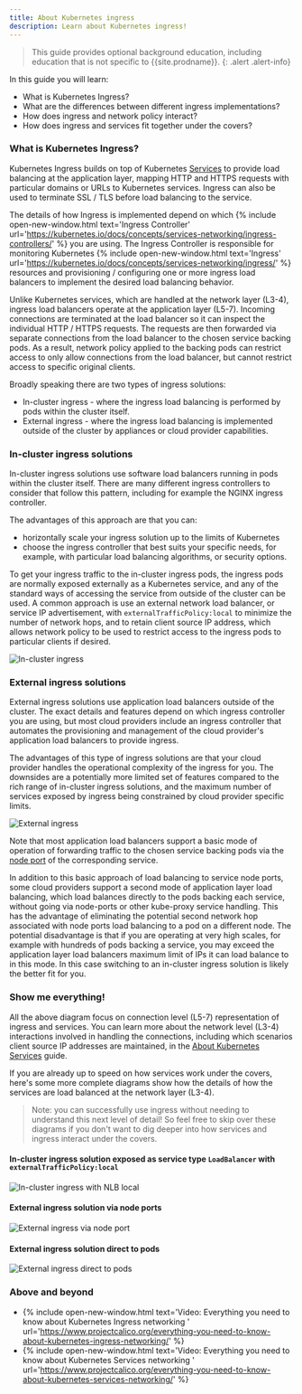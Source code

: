 ```yaml
---
title: About Kubernetes ingress
description: Learn about Kubernetes ingress!
---
```


> <span class="glyphicon glyphicon-info-sign"></span> This guide provides optional background education, including
> education that is not specific to {{site.prodname}}.
{: .alert .alert-info}

In this guide you will learn:
- What is Kubernetes Ingress?
- What are the differences between different ingress implementations?
- How does ingress and network policy interact?
- How does ingress and services fit together under the covers?

### What is Kubernetes Ingress?

Kubernetes Ingress builds on top of Kubernetes [Services]({{site.baseurl}}/about/about-kubernetes-services) to provide
load balancing at the application layer, mapping HTTP and HTTPS requests with particular domains or URLs to Kubernetes
services. Ingress can also be used to terminate SSL / TLS before load balancing to the service.

The details of how Ingress is implemented depend on which {% include open-new-window.html text='Ingress Controller'
url='https://kubernetes.io/docs/concepts/services-networking/ingress-controllers/' %} you are using. The Ingress
Controller is responsible for monitoring Kubernetes {% include open-new-window.html text='Ingress'
url='https://kubernetes.io/docs/concepts/services-networking/ingress/' %} resources and provisioning / configuring one
or more ingress load balancers to implement the desired load balancing behavior.

Unlike Kubernetes services, which are handled at the network layer (L3-4), ingress load balancers operate at the
application layer (L5-7). Incoming connections are terminated at the load balancer so it can inspect the individual HTTP /
HTTPS requests. The requests are then forwarded via separate connections from the load balancer to the chosen service
backing pods. As a result, network policy applied to the backing pods can restrict access to only allow connections from the load
balancer, but cannot restrict access to specific original clients.

Broadly speaking there are two types of ingress solutions:
- In-cluster ingress - where the ingress load balancing is performed by pods within the cluster itself.
- External ingress - where the ingress load balancing is implemented outside of the cluster by
  appliances or cloud provider capabilities.

### In-cluster ingress solutions

In-cluster ingress solutions use software load balancers running in pods within the cluster itself. There are many
different ingress controllers to consider that follow this pattern, including for example the NGINX ingress controller.

The advantages of this approach are that you can: 
- horizontally scale your ingress solution up to the limits of Kubernetes
- choose the ingress controller that best suits your specific needs, for example, with particular load balancing
  algorithms, or security options.

To get your ingress traffic to the in-cluster ingress pods, the ingress pods are normally exposed externally as a
Kubernetes service, and any of the standard ways of accessing the service from outside of the cluster can be used. A
common approach is use an external network load balancer, or service IP advertisement, with
`externalTrafficPolicy:local` to minimize the number of network hops, and to retain client source IP address, which
allows network policy to be used to restrict access to the ingress pods to particular clients if desired.

![In-cluster ingress]({{site.baseurl}}/images/ingress-in-cluster.svg)

### External ingress solutions

External ingress solutions use application load balancers outside of the cluster. The exact details and
features depend on which ingress controller you are using, but most cloud providers include an ingress controller that
automates the provisioning and management of the cloud provider's application load balancers to provide ingress.

The advantages of this type of ingress solutions are that your cloud provider handles the operational complexity of the
ingress for you.  The downsides are a potentially more limited set of features compared to the rich range of in-cluster
ingress solutions, and the maximum number of services exposed by ingress being constrained by cloud provider specific
limits.

![External ingress]({{site.baseurl}}/images/ingres-external.svg)

Note that most application load balancers support a basic mode of operation of forwarding traffic to the chosen service
backing pods via the [node port]({{site.baseurl}}/about/about-kubernetes-services#node-port-services) of the
corresponding service.

In addition to this basic approach of load balancing to service node ports, some cloud providers support a second mode
of application layer load balancing, which load balances directly to the pods backing each service, without going via
node-ports or other kube-proxy service handling. This has the advantage of eliminating the potential second network hop
associated with node ports load balancing to a pod on a different node. The potential disadvantage is that if you are
operating at very high scales, for example with hundreds of pods backing a service, you may exceed the application layer
load balancers maximum limit of IPs it can load balance to in this mode. In this case switching to an in-cluster ingress
solution is likely the better fit for you.

### Show me everything!

All the above diagram focus on connection level (L5-7) representation of ingress and services. You can learn more about
the network level (L3-4) interactions involved in handling the connections, including which scenarios client source IP
addresses are maintained, in the [About Kubernetes Services]({{site.baseurl/about/about-kubernetes-services}}) guide.

If you are already up to speed on how services work under the covers, here's some more complete diagrams show how the details
of how the services are load balanced at the network layer (L3-4). 

> Note: you can successfully use ingress without needing to understand this next level of detail! So feel free to skip
> over these diagrams if you don't want to dig deeper into how services and ingress interact under the covers.

#### In-cluster ingress solution exposed as service type `LoadBalancer` with `externalTrafficPolicy:local`

![In-cluster ingress with NLB local]({{site.baseurl/images/ingress-in-cluster-nlb-local.svg}})

#### External ingress solution via node ports 

![External ingress via node port]({{site.baseurl/images/ingress-external-node-ports.svg}})

#### External ingress solution direct to pods

![External ingress direct to pods]({{site.baseurl/images/ingress-external-direct-to-pods.svg}})

### Above and beyond

- {% include open-new-window.html text='Video: Everything you need to know about Kubernetes Ingress networking   '
  url='https://www.projectcalico.org/everything-you-need-to-know-about-kubernetes-ingress-networking/' %}
- {% include open-new-window.html text='Video: Everything you need to know about Kubernetes Services networking   '
  url='https://www.projectcalico.org/everything-you-need-to-know-about-kubernetes-services-networking/' %}
